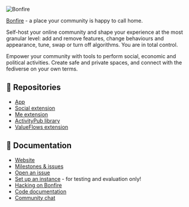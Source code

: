 ![Bonfire](https://bonfirenetworks.org/img/bonfire_brand.png)

[Bonfire](https://bonfirenetworks.org/) - a place your community is happy to call home.

Self-host your online community and shape your experience at the most granular level: add and remove features, change behaviours and appearance, tune, swap or turn off algorithms. You are in total control.

Empower your community with tools to perform social, economic and political activities. Create safe and private spaces, and connect with the fediverse on your own terms.

## 📖 Repositories
* [App](https://github.com/bonfire-networks/bonfire-app) 
* [Social extension](https://github.com/bonfire-networks/bonfire_social) 
* [Me extension](https://github.com/bonfire-networks/bonfire_me) 
* [ActivityPub library](https://github.com/bonfire-networks/activity_pub) 
* [ValueFlows extension](https://github.com/bonfire-networks/bonfire_valueflows) 

## 📖 Documentation
* [Website](https://bonfirenetworks.org) 
* [Milestones & issues](https://github.com/bonfire-networks/bonfire-app/milestones?direction=asc&sort=due_date&state=open)
* [Open an issue](https://github.com/bonfire-networks/bonfire-app/issues/new/choose)
* [Set up an instance](https://github.com/bonfire-networks/bonfire-app/blob/main/docs/DEPLOY.md) - for testing and evaluation only!
* [Hacking on Bonfire](https://github.com/bonfire-networks/bonfire-app/blob/main/docs/HACKING.md)
* [Code documentation](https://doc.bonfirenetworks.org/api-reference.html#content) 
* [Community chat](https://matrix.to/#/%23bonfire-networks:matrix.org) 

